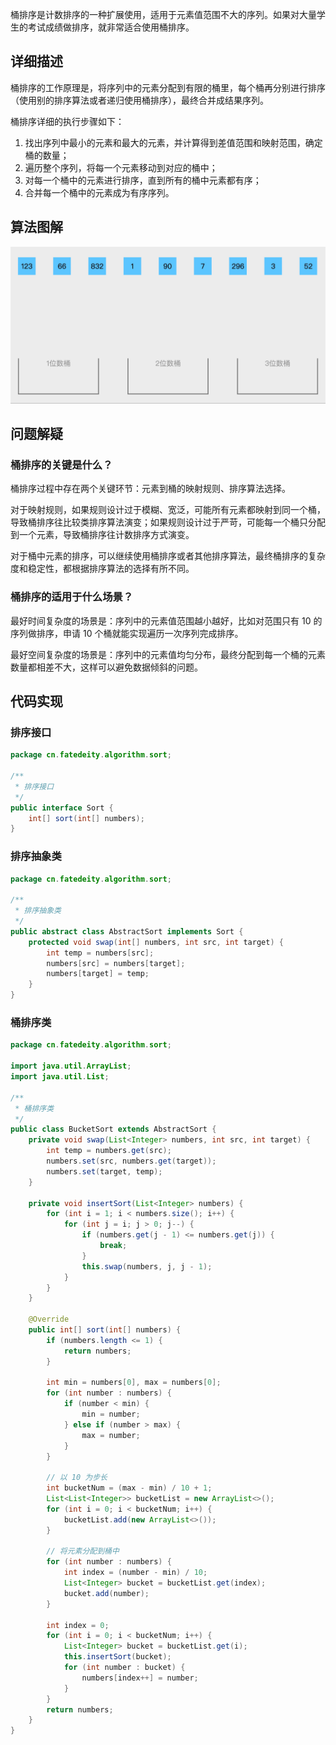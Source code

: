 
桶排序是计数排序的一种扩展使用，适用于元素值范围不大的序列。如果对大量学生的考试成绩做排序，就非常适合使用桶排序。

<!--more-->

## 详细描述

桶排序的工作原理是，将序列中的元素分配到有限的桶里，每个桶再分别进行排序（使用别的排序算法或者递归使用桶排序），最终合并成结果序列。

桶排序详细的执行步骤如下：

1. 找出序列中最小的元素和最大的元素，并计算得到差值范围和映射范围，确定桶的数量；
2. 遍历整个序列，将每一个元素移动到对应的桶中；
3. 对每一个桶中的元素进行排序，直到所有的桶中元素都有序；
4. 合并每一个桶中的元素成为有序序列。

## 算法图解

![桶排序](assets/桶排序.gif)

## 问题解疑

### 桶排序的关键是什么？

桶排序过程中存在两个关键环节：元素到桶的映射规则、排序算法选择。

对于映射规则，如果规则设计过于模糊、宽泛，可能所有元素都映射到同一个桶，导致桶排序往比较类排序算法演变；如果规则设计过于严苛，可能每一个桶只分配到一个元素，导致桶排序往计数排序方式演变。

对于桶中元素的排序，可以继续使用桶排序或者其他排序算法，最终桶排序的复杂度和稳定性，都根据排序算法的选择有所不同。

### 桶排序的适用于什么场景？

最好时间复杂度的场景是：序列中的元素值范围越小越好，比如对范围只有 10 的序列做排序，申请 10 个桶就能实现遍历一次序列完成排序。

最好空间复杂度的场景是：序列中的元素值均匀分布，最终分配到每一个桶的元素数量都相差不大，这样可以避免数据倾斜的问题。

## 代码实现

### 排序接口

```java
package cn.fatedeity.algorithm.sort;

/**
 * 排序接口
 */
public interface Sort {
    int[] sort(int[] numbers);
}
```

### 排序抽象类

```java
package cn.fatedeity.algorithm.sort;

/**
 * 排序抽象类
 */
public abstract class AbstractSort implements Sort {
    protected void swap(int[] numbers, int src, int target) {
        int temp = numbers[src];
        numbers[src] = numbers[target];
        numbers[target] = temp;
    }
}
```

### 桶排序类

```java
package cn.fatedeity.algorithm.sort;

import java.util.ArrayList;
import java.util.List;

/**
 * 桶排序类
 */
public class BucketSort extends AbstractSort {
    private void swap(List<Integer> numbers, int src, int target) {
        int temp = numbers.get(src);
        numbers.set(src, numbers.get(target));
        numbers.set(target, temp);
    }

    private void insertSort(List<Integer> numbers) {
        for (int i = 1; i < numbers.size(); i++) {
            for (int j = i; j > 0; j--) {
                if (numbers.get(j - 1) <= numbers.get(j)) {
                    break;
                }
                this.swap(numbers, j, j - 1);
            }
        }
    }

    @Override
    public int[] sort(int[] numbers) {
        if (numbers.length <= 1) {
            return numbers;
        }

        int min = numbers[0], max = numbers[0];
        for (int number : numbers) {
            if (number < min) {
                min = number;
            } else if (number > max) {
                max = number;
            }
        }

        // 以 10 为步长
        int bucketNum = (max - min) / 10 + 1;
        List<List<Integer>> bucketList = new ArrayList<>();
        for (int i = 0; i < bucketNum; i++) {
            bucketList.add(new ArrayList<>());
        }

        // 将元素分配到桶中
        for (int number : numbers) {
            int index = (number - min) / 10;
            List<Integer> bucket = bucketList.get(index);
            bucket.add(number);
        }

        int index = 0;
        for (int i = 0; i < bucketNum; i++) {
            List<Integer> bucket = bucketList.get(i);
            this.insertSort(bucket);
            for (int number : bucket) {
                numbers[index++] = number;
            }
        }
        return numbers;
    }
}
```

